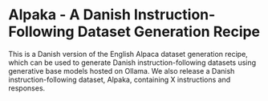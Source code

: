 # Alpaka - A Danish Instruction-Following Dataset Generation Recipe

This is a Danish version of the English Alpaca dataset generation recipe, which can be
used to generate Danish instruction-following datasets using generative base models
hosted on Ollama. We also release a Danish instruction-following dataset, Alpaka,
containing X instructions and responses.
